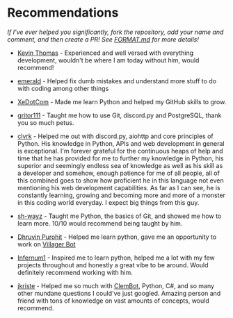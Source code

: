 # Recommendations
*If I've ever helped you significantly, fork the repository, add your name and comment, and then create a PR! See [FORMAT.md](https://github.com/Iapetus-11/The-Helped/blob/main/FORMAT.md) for more details!*
<br>

- [Kevin Thomas](https://github.com/kevinjosethomas) - Experienced and well versed with everything development, wouldn't be where I am today without him, would recommend!

- [emerald](https://github.com/emerald73) - Helped fix dumb mistakes and understand more stuff to do with coding among other things

- [XeDotCom](https://github.com/XeDotCom) - Made me learn Python and helped my GitHub skills to grow.

- [gritor111](https://github.com/gritor111) - Taught me how to use Git, discord.py and PostgreSQL, thank you so much petus.

- [clvrk](https://github.com/clvrk) - Helped me out with discord.py, aiohttp and core principles of Python. His knowledge in Python, APIs and web development in general is exceptional. I'm forever grateful for the continuous heaps of help and time that he has provided for me to further my knowledge in Python, his superior and seemingly endless sea of knowledge as well as his skill as a developer and somehow, enough patience for me of all people, all of this combined goes to show how proficient he in this language not even mentioning his web development capabilities. As far as I can see, he is constantly learning, growing and becoming more and more of a monster in this coding world everyday. I expect big things from this guy.

- [sh-](https://www.youtube.com/watch?v=dQw4w9WgXcQ)[wayz](https://github.com/sh-wayz) - Taught me Python, the basics of Git, and showed me how to learn more. 10/10 would recommend being taught by him.

- [Dhruvin Purohit](https://github.com/dhruvin-purohit) - Helped me learn python, gave me an opportunity to work on [Villager Bot](https://github.com/Villager-Dev/Villager-Bot)

- [Infernum1](https://github.com/Infernum1) - Inspired me to learn python, helped me a lot with my few projects throughout and honestly a great vibe to be around. Would definitely recommend working with him.

- [jkriste](https://github.com/jkriste) - Helped me so much with [ClemBot](https://https://github.com/ClemBotProject/ClemBot), Python, C#, and so many other mundane questions I could've just googled. Amazing person and friend with tons of knowledge on vast amounts of concepts, would recommend.
